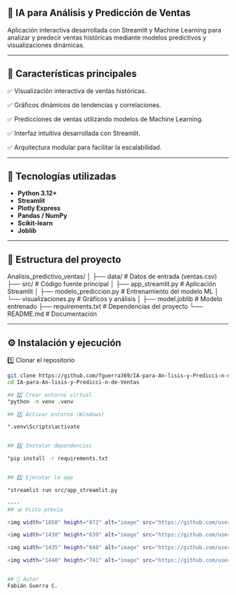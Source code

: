 ## 🔮 IA para Análisis y Predicción de Ventas

Aplicación interactiva desarrollada con Streamlit y Machine Learning para analizar y predecir ventas históricas mediante modelos predictivos y visualizaciones dinámicas.

---

## 🚀 Características principales

✅ Visualización interactiva de ventas históricas. 

✅ Gráficos dinámicos de tendencias y correlaciones.  

✅ Predicciones de ventas utilizando modelos de Machine Learning.

✅ Interfaz intuitiva desarrollada con Streamlit.

✅ Arquitectura modular para facilitar la escalabilidad.

---

## 🧠 Tecnologías utilizadas

- **Python 3.12+**
- **Streamlit**
- **Plotly Express**
- **Pandas / NumPy**
- **Scikit-learn**
- **Joblib**

---

## 📂 Estructura del proyecto

Analisis_predictivo_ventas/
│
├── data/ # Datos de entrada (ventas.csv)
├── src/ # Código fuente principal
│ ├── app_streamlit.py # Aplicación Streamlit
│ ├── modelo_prediccion.py # Entrenamiento del modelo ML
│ └── visualizaciones.py # Gráficos y análisis
│
├── model.joblib # Modelo entrenado
├── requirements.txt # Dependencias del proyecto
└── README.md # Documentación

----
## ⚙️ Instalación y ejecución

1️⃣ Clonar el repositorio  
```bash
git clone https://github.com/fguerra369/IA-para-An-lisis-y-Predicci-n-de-Ventas.git
cd IA-para-An-lisis-y-Predicci-n-de-Ventas

## 2️⃣ Crear entorno virtual
°python -m venv .venv

## 3️⃣ Activar entorno (Windows)

°.venv\Scripts\activate


## 4️⃣ Instalar dependencias

°pip install -r requirements.txt


## 5️⃣ Ejecutar la app

°streamlit run src/app_streamlit.py

----
## 📊 Vista previa

<img width="1858" height="872" alt="image" src="https://github.com/user-attachments/assets/1a614909-8d61-435b-8eb8-83e0e31fc72b" />

<img width="1430" height="639" alt="image" src="https://github.com/user-attachments/assets/aca9f929-fe05-432b-a910-cae1a1129d2a" />

<img width="1435" height="648" alt="image" src="https://github.com/user-attachments/assets/8ebd07da-9b31-465d-9089-87ca9148663a" />

<img width="1440" height="741" alt="image" src="https://github.com/user-attachments/assets/9dcf56ac-ab7f-4959-9472-eae490edbb01" />


## 🧩 Autor 
Fabián Guerra C.
 


